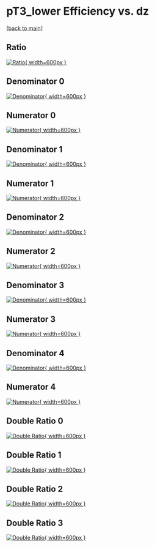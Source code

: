 # pT3_lower Efficiency vs. dz

[[back to main](./)]



## Ratio

[![Ratio](../mtv/var/pT3_lower_xtr_13_0_eff_dz.png){ width=600px }](../mtv/var/pT3_lower_xtr_13_0_eff_dz.pdf)

## Denominator 0

[![Denominator](../mtv/den/pT3_lower_xtr_13_0_eff_dz_den0.png){ width=600px }](../mtv/den/pT3_lower_xtr_13_0_eff_dz_den0.pdf)

## Numerator 0

[![Numerator](../mtv/num/pT3_lower_xtr_13_0_eff_dz_num0.png){ width=600px }](../mtv/num/pT3_lower_xtr_13_0_eff_dz_num0.pdf)

## Denominator 1

[![Denominator](../mtv/den/pT3_lower_xtr_13_0_eff_dz_den1.png){ width=600px }](../mtv/den/pT3_lower_xtr_13_0_eff_dz_den1.pdf)

## Numerator 1

[![Numerator](../mtv/num/pT3_lower_xtr_13_0_eff_dz_num1.png){ width=600px }](../mtv/num/pT3_lower_xtr_13_0_eff_dz_num1.pdf)

## Denominator 2

[![Denominator](../mtv/den/pT3_lower_xtr_13_0_eff_dz_den2.png){ width=600px }](../mtv/den/pT3_lower_xtr_13_0_eff_dz_den2.pdf)

## Numerator 2

[![Numerator](../mtv/num/pT3_lower_xtr_13_0_eff_dz_num2.png){ width=600px }](../mtv/num/pT3_lower_xtr_13_0_eff_dz_num2.pdf)

## Denominator 3

[![Denominator](../mtv/den/pT3_lower_xtr_13_0_eff_dz_den3.png){ width=600px }](../mtv/den/pT3_lower_xtr_13_0_eff_dz_den3.pdf)

## Numerator 3

[![Numerator](../mtv/num/pT3_lower_xtr_13_0_eff_dz_num3.png){ width=600px }](../mtv/num/pT3_lower_xtr_13_0_eff_dz_num3.pdf)

## Denominator 4

[![Denominator](../mtv/den/pT3_lower_xtr_13_0_eff_dz_den4.png){ width=600px }](../mtv/den/pT3_lower_xtr_13_0_eff_dz_den4.pdf)

## Numerator 4

[![Numerator](../mtv/num/pT3_lower_xtr_13_0_eff_dz_num4.png){ width=600px }](../mtv/num/pT3_lower_xtr_13_0_eff_dz_num4.pdf)

## Double Ratio 0

[![Double Ratio](../mtv/ratio/pT3_lower_xtr_13_0_eff_dz_ratio0.png){ width=600px }](../mtv/ratio/pT3_lower_xtr_13_0_eff_dz_ratio0.pdf)

## Double Ratio 1

[![Double Ratio](../mtv/ratio/pT3_lower_xtr_13_0_eff_dz_ratio1.png){ width=600px }](../mtv/ratio/pT3_lower_xtr_13_0_eff_dz_ratio1.pdf)

## Double Ratio 2

[![Double Ratio](../mtv/ratio/pT3_lower_xtr_13_0_eff_dz_ratio2.png){ width=600px }](../mtv/ratio/pT3_lower_xtr_13_0_eff_dz_ratio2.pdf)

## Double Ratio 3

[![Double Ratio](../mtv/ratio/pT3_lower_xtr_13_0_eff_dz_ratio3.png){ width=600px }](../mtv/ratio/pT3_lower_xtr_13_0_eff_dz_ratio3.pdf)


